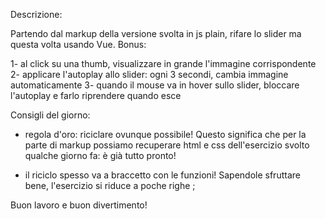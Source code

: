 Descrizione:

Partendo dal markup della versione svolta in js plain, rifare lo slider ma questa volta usando Vue.
Bonus:

1- al click su una thumb, visualizzare in grande l'immagine corrispondente
2- applicare l'autoplay allo slider: ogni 3 secondi, cambia immagine automaticamente
3- quando il mouse va in hover sullo slider, bloccare l'autoplay e farlo riprendere quando esce

Consigli del giorno:

- regola d'oro: riciclare ovunque possibile! Questo significa che per la parte di markup possiamo recuperare html e css dell'esercizio svolto qualche giorno fa: è già tutto pronto!

- il riciclo spesso va a braccetto con le funzioni! Sapendole sfruttare bene, l'esercizio si riduce a poche righe ;

Buon lavoro e buon divertimento!
